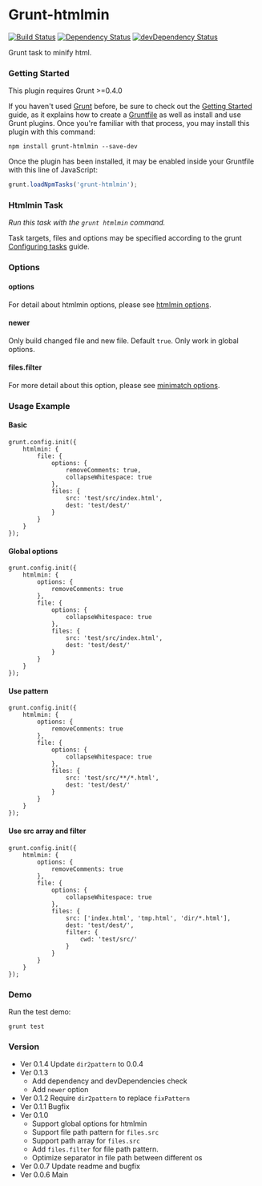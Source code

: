 # Grunt-htmlmin

[![Build Status](https://travis-ci.org/poppinlp/grunt-htmlmin.png?branch=master)](https://travis-ci.org/poppinlp/grunt-htmlmin)
[![Dependency Status](https://david-dm.org/poppinlp/grunt-htmlmin.svg)](https://david-dm.org/poppinlp/grunt-htmlmin)
[![devDependency Status](https://david-dm.org/poppinlp/grunt-htmlmin/dev-status.svg)](https://david-dm.org/poppinlp/grunt-htmlmin#info=devDependencies)

Grunt task to minify html.

### Getting Started

This plugin requires Grunt >=0.4.0

If you haven't used [Grunt](http://gruntjs.com/) before, be sure to check out the [Getting Started](http://gruntjs.com/getting-started) guide, as it explains how to create a [Gruntfile](http://gruntjs.com/sample-gruntfile) as well as install and use Grunt plugins. Once you're familiar with that process, you may install this plugin with this command:

```shell
npm install grunt-htmlmin --save-dev
```

Once the plugin has been installed, it may be enabled inside your Gruntfile with this line of JavaScript:

```js
grunt.loadNpmTasks('grunt-htmlmin');
```
### Htmlmin Task

_Run this task with the `grunt htmlmin` command._

Task targets, files and options may be specified according to the grunt [Configuring tasks](http://gruntjs.com/configuring-tasks) guide.

### Options

#### options

For detail about htmlmin options, please see [htmlmin options](https://github.com/kangax/html-minifier#options-quick-reference).

#### newer

Only build changed file and new file. Default `true`. Only work in global options.

#### files.filter

For more detail about this option, please see [minimatch options](https://github.com/isaacs/minimatch#options).

### Usage Example

#### Basic

```
grunt.config.init({
    htmlmin: {
        file: {
            options: {
                removeComments: true,
                collapseWhitespace: true
            },
            files: {
                src: 'test/src/index.html',
                dest: 'test/dest/'
            }
        }
    }
});
```

#### Global options

```
grunt.config.init({
    htmlmin: {
        options: {
            removeComments: true
        },
        file: {
            options: {
                collapseWhitespace: true
            },
            files: {
                src: 'test/src/index.html',
                dest: 'test/dest/'
            }
        }
    }
});
```

#### Use pattern

```
grunt.config.init({
    htmlmin: {
        options: {
            removeComments: true
        },
        file: {
            options: {
                collapseWhitespace: true
            },
            files: {
                src: 'test/src/**/*.html',
                dest: 'test/dest/'
            }
        }
    }
});
```

#### Use src array and filter

```
grunt.config.init({
    htmlmin: {
        options: {
            removeComments: true
        },
        file: {
            options: {
                collapseWhitespace: true
            },
            files: {
                src: ['index.html', 'tmp.html', 'dir/*.html'],
                dest: 'test/dest/',
                filter: {
                    cwd: 'test/src/'
                }
            }
        }
    }
});
```

### Demo

Run the test demo:

```
grunt test
```

### Version

- Ver 0.1.4 Update `dir2pattern` to 0.0.4
- Ver 0.1.3
    - Add dependency and devDependencies check
    - Add `newer` option
- Ver 0.1.2 Require `dir2pattern` to replace `fixPattern`
- Ver 0.1.1 Bugfix
- Ver 0.1.0
    - Support global options for htmlmin
    - Support file path pattern for `files.src`
    - Support path array for `files.src`
    - Add `files.filter` for file path pattern.
    - Optimize separator in file path between different os
- Ver 0.0.7 Update readme and bugfix
- Ver 0.0.6 Main
